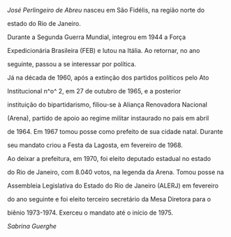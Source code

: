 

*José Perlingeiro de Abreu* nasceu em São Fidélis, na região norte do

estado do Rio de Janeiro.



Durante a Segunda Guerra Mundial, integrou em 1944 a Força

Expedicionária Brasileira (FEB) e lutou na Itália. Ao retornar, no ano

seguinte, passou a se interessar por política.



Já na década de 1960, após a extinção dos partidos políticos pelo Ato

Institucional n^o^ 2, em 27 de outubro de 1965, e a posterior

instituição do bipartidarismo, filiou-se à Aliança Renovadora Nacional

(Arena), partido de apoio ao regime militar instaurado no país em abril

de 1964. Em 1967 tomou posse como prefeito de sua cidade natal. Durante

seu mandato criou a Festa da Lagosta, em fevereiro de 1968.



Ao deixar a prefeitura, em 1970, foi eleito deputado estadual no estado

do Rio de Janeiro, com 8.040 votos, na legenda da Arena. Tomou posse na

Assembleia Legislativa do Estado do Rio de Janeiro (ALERJ) em fevereiro

do ano seguinte e foi eleito terceiro secretário da Mesa Diretora para o

biênio 1973-1974. Exerceu o mandato até o início de 1975.



*Sabrina Guerghe*



